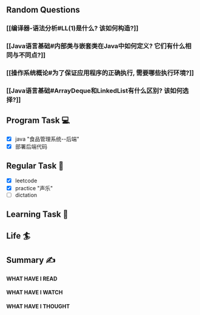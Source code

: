 ## Random Questions
### [[编译器-语法分析#LL(1)是什么? 该如何构造?]]

### [[Java语言基础#内部类与嵌套类在Java中如何定义? 它们有什么相同与不同点?]]

### [[操作系统概论#为了保证应用程序的正确执行, 需要哪些执行环境?]]

### [[Java语言基础#ArrayDeque和LinkedList有什么区别? 该如何选择?]]



## Program Task  💻
- [x] java "食品管理系统--后端"
- [x] 部署后端代码
## Regular Task  🤡
- [x] leetcode
- [x] practice "声乐"
- [ ] dictation

## Learning Task 🎯

## Life 🏄

## Summary ✍
####  WHAT HAVE I READ

#### WHAT HAVE I WATCH

#### WHAT HAVE I THOUGHT
